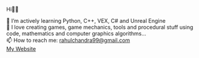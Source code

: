 Hi👋🏻 <br>

🌱 I’m actively learning Python, C++, VEX, C# and Unreal Engine<br>
💜 I love creating games, game mechanics, tools and procedural stuff using code, mathematics and computer graphics algorithms...<br>
📫 How to reach me: rahulchandra99@gmail.com<br>
<a href="https://www.rahulchandraportfolio.com/" target="_blank"> My Website <br></a>
<!--🔭 I’m currently working on the thesis project for my MFA in Computer Arts. My focus is Houdini Engine Python API in Unreal Engine 5. <br> -->
<!--👯 I’m looking to collaborate on VR/XR projects in Unreal Engine or Unity...<br> -->



<!---

 ![](https://hit.yhype.me/github/profile?user_id=77713888)

<div align="center">


#   Hi👋🏻 I'm <a href="https://www.linkedin.com/in/chandra-rahul-99c/" target="_blank"> Rahul Chandra! </a> 
🔭 I’m currently working as a Game Programmer<br>
<div align="justify">
 

</div> 
 
### Check out all my creations on my [Portfolio](https://www.rahulchandraportfolio.com/). 
  
  ### Explore some of my playable demos on [itch.io](https://rahul-chandra.itch.io/). 
 
 <br>
 
 
 Here are some of my featured projects:
 
<br>

| Project Name      | Description | 
| :---:        |    :----   |  
| [Dodgeball Arena](https://github.com/RahulChandra99/Dodgeball-Arena)     | Dodgeball Arena is a arcade style quick to play Player VS AI dodgeball game. 
| [The Wombats](https://github.com/RahulChandra99/The-Wombats-Official-Game)   | Playable Music Video Game for the band 'The Wombats'
| [Tikky Tokky Drop Game](https://github.com/RahulChandra99/TikkyTokkyDropGame)     | Endless runner game for tiktok influencers.
| [Maze Collapse](https://github.com/RahulChandra99/Maze-Collapse)     | Replica of the original Maze Collapse problem solving game where player has to guide the pyramid through the exit portal and remove all the tiles on the way. 
| [Anton Adventures](https://github.com/RahulChandra99/Anton-Adventures)     | 2D adventure with interactive and mind boggling obstacles and unique gameplay mechanics.

 

<br/>
 
Personal projects I'm currently working on:
 
<br>

| Project Name      | Description | 
| :---:        |    :----   |  
| [Connect4 3D](https://github.com/RahulChandra99/ConnectFour3D)     | 3D minimalistic version of the classic Connect 4 board game 
| [2D Dungeon Game](https://github.com/RahulChandra99/2D-Dungeon-Game)   | Easy-to-play C++ game made using SFML
| [Tic Tac Toe SFML Version](https://github.com/RahulChandra99/Tic-Tac-Toe-SFML)     | Classic Tic Tac Toe made using SFML
| [Project Action Rougelike](https://github.com/RahulChandra99/ProjectActionRougelike)     | Top Down 3D action game made using Unreal Engine 
| [Kitchen Simulator](https://github.com/RahulChandra99/KitchenSim)     | Kitchen Management simulator made using Unity

 

<br/>
 

<!-- ## Skill Set 

<img style="margin: 10px" src="https://profilinator.rishav.dev/skills-assets/cplusplus-original.svg" alt="C++" height="50" />    <img style="margin: 10px" src="https://profilinator.rishav.dev/skills-assets/csharp-original.svg" alt="C#" height="50" />    <img style="margin: 10px" src="https://profilinator.rishav.dev/skills-assets/unity.png" alt="Unity" height="50" />    <img style="margin: 10px" src="https://profilinator.rishav.dev/skills-assets/photoshop-plain.svg" alt="Photoshop" height="50" />    <img style="margin: 10px" src="https://profilinator.rishav.dev/skills-assets/blender_community_badge_white.svg" alt="Blender" height="50" />  

<br/>   -->

 <!--
   # 💻 Tech Stack:
![C#](https://img.shields.io/badge/c%23-%23239120.svg?style=for-the-badge&logo=c-sharp&logoColor=white) ![C++](https://img.shields.io/badge/c++-%2300599C.svg?style=for-the-badge&logo=c%2B%2B&logoColor=white) ![Unity](https://img.shields.io/badge/unity-FFFFFF?style=for-the-badge&logo=unity&logoColor=black)
 ![Adobe Photoshop](https://img.shields.io/badge/adobephotoshop-%2331A8FF.svg?style=for-the-badge&logo=adobephotoshop&logoColor=white)
 ![Unity](https://img.shields.io/badge/unrealengine-000000?style=for-the-badge&logo=unrealengine&logoColor=white) ![Aseprite](https://img.shields.io/badge/Aseprite-FFFFFF?style=for-the-badge&logo=Aseprite&logoColor=#7D929E)
 
 <br>
 <img src="https://github-readme-stats.vercel.app/api/top-langs/?username=rahulchandra99&theme=radical&hide_border=false&include_all_commits=true&count_private=true&layout=compact" alt="Rahul Chandra" /><br>
   Note: Top languages is only a metric of the languages my public code consists of and doesn't reflect experience or skill level.
 <br><br>
 
## Connect with me 🤝🏻
<a href="https://www.linkedin.com/in/chandra-rahul-99c/" target="_blank">
<img src=https://img.shields.io/badge/linkedin-%231E77B5.svg?&style=for-the-badge&logo=linkedin&logoColor=white alt=linkedin style="margin-bottom: 5px;" />
</a>
<a href="https://www.youtube.com/channel/UCkfq7iT2l3Bt_1CCmjA4y7g" target="_blank">
<img src=https://img.shields.io/badge/youtube-%23EE4831.svg?&style=for-the-badge&logo=youtube&logoColor=white alt=youtube style="margin-bottom: 5px;" />
</a>
<a href="mailto:rahulchandra99@gmail.com" target="_blank">
<img src=https://img.shields.io/badge/Gmail-D14836?style=for-the-badge&logo=gmail&logoColor=white alt=mail style="margin-bottom: 5px;" />
</a> 
<a href="https://github.com/RahulChandra99" target="_blank">
<img src=https://img.shields.io/badge/github-%2324292e.svg?&style=for-the-badge&logo=github&logoColor=white alt=github style="margin-bottom: 5px;" />
</a>
<br/>
</a>
 

<br><br> 
 

# 📊 GitHub Stats:

 <table>
  <tr>
   
<td><img align="center" src="https://github-readme-streak-stats.herokuapp.com/?user=RahulChandra99&theme=radical&hide_border=false" alt="Rahul Chandra" />
    <td><img src="https://github-readme-stats.vercel.app/api?username=RahulChandra99&theme=radical&hide_border=false&include_all_commits=true&count_private=true" alt="Rahul Chandra" /></td>
  </tr>
</table>
<!-- <div align="center"> -->
<p></p>

<br>

<!--![Dino](https://raw.githubusercontent.com/Dhiraj57/Dhiraj57/main/dino.gif)



-->






